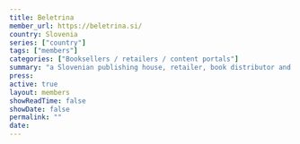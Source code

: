 ```yaml
---
title: Beletrina
member_url: https://beletrina.si/
country: Slovenia
series: ["country"] 
tags: ["members"]
categories: ["Booksellers / retailers / content portals"] 
summary: "a Slovenian publishing house, retailer, book distributor and technical service provider."
press:
active: true
layout: members 
showReadTime: false
showDate: false
permalink: ""
date: 
---
```

